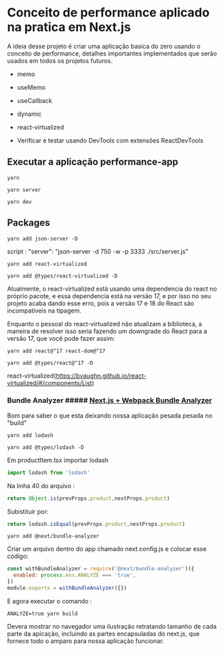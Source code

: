 # Conceito de performance aplicado na pratica em Next.js
A ideia desse projeto é criar uma aplicação basica do zero usando o conceito de performance, detalhes importantes implementados que serão usados em todos os projetos futuros.
<ul>
<li><p>memo</p></li>
<li><p>useMemo</li>
<li><p>useCallback</li>
<li><p>dynamic</li>
<li><p>react-virtualized</li>
<li><p>Verificar e testar usando DevTools com extensões ReactDevTools</li>
</ul>

## Executar a aplicação performance-app
``` 
yarn

yarn server

yarn dev
```
## Packages
```
yarn add json-server -D
```
script : "server": "json-server -d 750 -w -p 3333 ./src/server.js"
```
yarn add react-virtualized

yarn add @types/react-virtualized -D
```

Atualmente, o react-virtualized está usando uma dependencia do react no próprio pacote, e essa dependencia está na versão 17, e por isso no seu projeto acaba dando esse erro, pois a versão 17 e 18 do React são incompatíveis na tipagem.

Enquanto o pessoal do react-virtualized não atualizam a biblioteca, a maneira de resolver isso seria fazendo um downgrade do React para a versão 17, que você pode fazer assim:

```
yarn add react@^17 react-dom@^17

yarn add @types/react@^17 -D
```
react-virtualized(https://bvaughn.github.io/react-virtualized/#/components/List)


### Bundle Analyzer ##### [Next.js + Webpack Bundle Analyzer](https://github.com/vercel/next.js/tree/canary/packages/next-bundle-analyzer)

Bom para saber o que esta deixando nossa aplicação pesada pesada no "build"
```
yarn add lodash

yarn add @types/lodash -D
```

Em productItem.tsx importar lodash 
```typescript
import lodash from 'lodash'
```
Na linha 40 do arquivo :
```typescript
return Object.is(prevProps.product,nextProps.product)
```
Subistituir por:
```typescript
return lodash.isEqual(prevProps.product,nextProps.product)
``` 

```
yarn add @next/bundle-analyzer
```
Criar um arquivo dentro do app chamado next.config.js e colocar esse código:
```javascript
const withBundleAnalyzer = require('@next/bundle-analyzer')({
  enabled: process.env.ANALYZE === 'true',
})
module.exports = withBundleAnalyzer({})
```
E agora executar o comando :
```
ANALYZE=true yarn build
```

Devera mostrar no navegador uma ilustração retratando tamanho de cada parte da apicação, incluindo as partes encapsuladas do next.js, que fornece todo o amparo para nossa aplicação funcionar.

